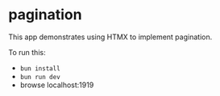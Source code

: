 # pagination

This app demonstrates using HTMX to implement pagination.

To run this:

- `bun install`
- `bun run dev`
- browse localhost:1919
